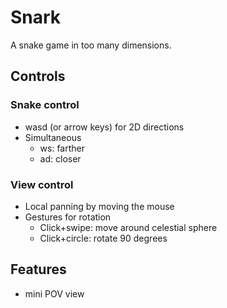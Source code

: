 # Snark

A snake game in too many dimensions.


## Controls

### Snake control

- wasd (or arrow keys) for 2D directions
- Simultaneous
  - ws: farther
  - ad: closer


### View control

- Local panning by moving the mouse
- Gestures for rotation
  - Click+swipe: move around celestial sphere
  - Click+circle: rotate 90 degrees


## Features

- mini POV view
